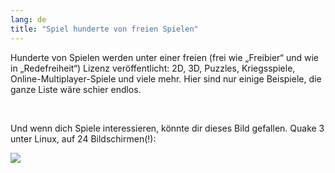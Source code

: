 ```yaml
---
lang: de
title: "Spiel hunderte von freien Spielen"
---
```


Hunderte von Spielen werden unter einer freien (frei wie „Freibier“ und wie in „Redefreiheit“) Lizenz veröffentlicht: 2D, 3D, Puzzles, Kriegsspiele, Online-Multiplayer-Spiele und viele mehr. Hier sind nur einige Beispiele, die ganze Liste wäre schier endlos.

<div id="items">



<br class="clearboth" />


Und wenn dich Spiele interessieren, könnte dir dieses Bild gefallen. Quake 3 unter Linux, auf 24 Bildschirmen(!):

<a href="Images/quake_24_screens.jpg"><img src="Images/quake_24_screens_thumbnail.jpg" /></a>




